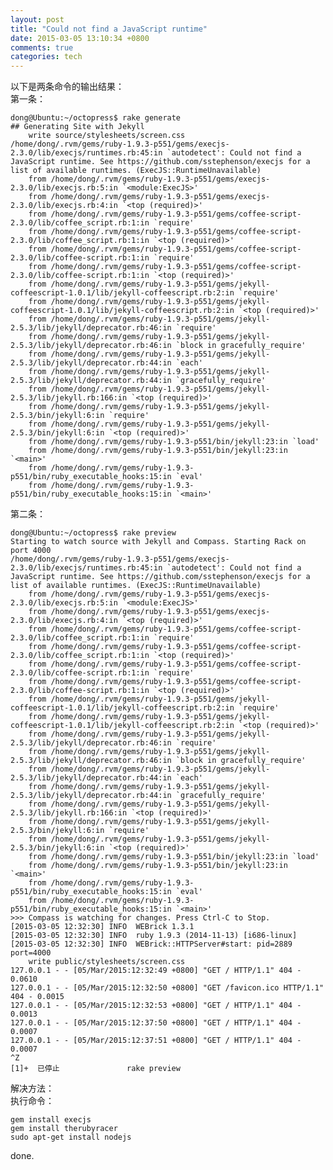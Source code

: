 ```yaml
---
layout: post
title: "Could not find a JavaScript runtime"
date: 2015-03-05 13:10:34 +0800
comments: true
categories: tech
---
```

以下是两条命令的输出结果：  
第一条：  

	dong@Ubuntu:~/octopress$ rake generate
	## Generating Site with Jekyll
    	write source/stylesheets/screen.css
	/home/dong/.rvm/gems/ruby-1.9.3-p551/gems/execjs-2.3.0/lib/execjs/runtimes.rb:45:in `autodetect': Could not find a JavaScript runtime. See https://github.com/sstephenson/execjs for a list of available runtimes. (ExecJS::RuntimeUnavailable)
		from /home/dong/.rvm/gems/ruby-1.9.3-p551/gems/execjs-2.3.0/lib/execjs.rb:5:in `<module:ExecJS>'
		from /home/dong/.rvm/gems/ruby-1.9.3-p551/gems/execjs-2.3.0/lib/execjs.rb:4:in `<top (required)>'
		from /home/dong/.rvm/gems/ruby-1.9.3-p551/gems/coffee-script-2.3.0/lib/coffee_script.rb:1:in `require'
		from /home/dong/.rvm/gems/ruby-1.9.3-p551/gems/coffee-script-2.3.0/lib/coffee_script.rb:1:in `<top (required)>'
		from /home/dong/.rvm/gems/ruby-1.9.3-p551/gems/coffee-script-2.3.0/lib/coffee-script.rb:1:in `require'
		from /home/dong/.rvm/gems/ruby-1.9.3-p551/gems/coffee-script-2.3.0/lib/coffee-script.rb:1:in `<top (required)>'
		from /home/dong/.rvm/gems/ruby-1.9.3-p551/gems/jekyll-coffeescript-1.0.1/lib/jekyll-coffeescript.rb:2:in `require'
		from /home/dong/.rvm/gems/ruby-1.9.3-p551/gems/jekyll-coffeescript-1.0.1/lib/jekyll-coffeescript.rb:2:in `<top (required)>'
		from /home/dong/.rvm/gems/ruby-1.9.3-p551/gems/jekyll-2.5.3/lib/jekyll/deprecator.rb:46:in `require'
		from /home/dong/.rvm/gems/ruby-1.9.3-p551/gems/jekyll-2.5.3/lib/jekyll/deprecator.rb:46:in `block in gracefully_require'
		from /home/dong/.rvm/gems/ruby-1.9.3-p551/gems/jekyll-2.5.3/lib/jekyll/deprecator.rb:44:in `each'
		from /home/dong/.rvm/gems/ruby-1.9.3-p551/gems/jekyll-2.5.3/lib/jekyll/deprecator.rb:44:in `gracefully_require'
		from /home/dong/.rvm/gems/ruby-1.9.3-p551/gems/jekyll-2.5.3/lib/jekyll.rb:166:in `<top (required)>'
		from /home/dong/.rvm/gems/ruby-1.9.3-p551/gems/jekyll-2.5.3/bin/jekyll:6:in `require'
		from /home/dong/.rvm/gems/ruby-1.9.3-p551/gems/jekyll-2.5.3/bin/jekyll:6:in `<top (required)>'
		from /home/dong/.rvm/gems/ruby-1.9.3-p551/bin/jekyll:23:in `load'
		from /home/dong/.rvm/gems/ruby-1.9.3-p551/bin/jekyll:23:in `<main>'
		from /home/dong/.rvm/gems/ruby-1.9.3-p551/bin/ruby_executable_hooks:15:in `eval'
		from /home/dong/.rvm/gems/ruby-1.9.3-p551/bin/ruby_executable_hooks:15:in `<main>'

第二条：  

	dong@Ubuntu:~/octopress$ rake preview
	Starting to watch source with Jekyll and Compass. Starting Rack on port 4000
	/home/dong/.rvm/gems/ruby-1.9.3-p551/gems/execjs-2.3.0/lib/execjs/runtimes.rb:45:in `autodetect': Could not find a JavaScript runtime. See https://github.com/sstephenson/execjs for a list of available runtimes. (ExecJS::RuntimeUnavailable)
		from /home/dong/.rvm/gems/ruby-1.9.3-p551/gems/execjs-2.3.0/lib/execjs.rb:5:in `<module:ExecJS>'
		from /home/dong/.rvm/gems/ruby-1.9.3-p551/gems/execjs-2.3.0/lib/execjs.rb:4:in `<top (required)>'
		from /home/dong/.rvm/gems/ruby-1.9.3-p551/gems/coffee-script-2.3.0/lib/coffee_script.rb:1:in `require'
		from /home/dong/.rvm/gems/ruby-1.9.3-p551/gems/coffee-script-2.3.0/lib/coffee_script.rb:1:in `<top (required)>'
		from /home/dong/.rvm/gems/ruby-1.9.3-p551/gems/coffee-script-2.3.0/lib/coffee-script.rb:1:in `require'
		from /home/dong/.rvm/gems/ruby-1.9.3-p551/gems/coffee-script-2.3.0/lib/coffee-script.rb:1:in `<top (required)>'
		from /home/dong/.rvm/gems/ruby-1.9.3-p551/gems/jekyll-coffeescript-1.0.1/lib/jekyll-coffeescript.rb:2:in `require'
		from /home/dong/.rvm/gems/ruby-1.9.3-p551/gems/jekyll-coffeescript-1.0.1/lib/jekyll-coffeescript.rb:2:in `<top (required)>'
		from /home/dong/.rvm/gems/ruby-1.9.3-p551/gems/jekyll-2.5.3/lib/jekyll/deprecator.rb:46:in `require'
		from /home/dong/.rvm/gems/ruby-1.9.3-p551/gems/jekyll-2.5.3/lib/jekyll/deprecator.rb:46:in `block in gracefully_require'
		from /home/dong/.rvm/gems/ruby-1.9.3-p551/gems/jekyll-2.5.3/lib/jekyll/deprecator.rb:44:in `each'
		from /home/dong/.rvm/gems/ruby-1.9.3-p551/gems/jekyll-2.5.3/lib/jekyll/deprecator.rb:44:in `gracefully_require'
		from /home/dong/.rvm/gems/ruby-1.9.3-p551/gems/jekyll-2.5.3/lib/jekyll.rb:166:in `<top (required)>'
		from /home/dong/.rvm/gems/ruby-1.9.3-p551/gems/jekyll-2.5.3/bin/jekyll:6:in `require'
		from /home/dong/.rvm/gems/ruby-1.9.3-p551/gems/jekyll-2.5.3/bin/jekyll:6:in `<top (required)>'
		from /home/dong/.rvm/gems/ruby-1.9.3-p551/bin/jekyll:23:in `load'
		from /home/dong/.rvm/gems/ruby-1.9.3-p551/bin/jekyll:23:in `<main>'
		from /home/dong/.rvm/gems/ruby-1.9.3-p551/bin/ruby_executable_hooks:15:in `eval'
		from /home/dong/.rvm/gems/ruby-1.9.3-p551/bin/ruby_executable_hooks:15:in `<main>'
	>>> Compass is watching for changes. Press Ctrl-C to Stop.
	[2015-03-05 12:32:30] INFO  WEBrick 1.3.1
	[2015-03-05 12:32:30] INFO  ruby 1.9.3 (2014-11-13) [i686-linux]
	[2015-03-05 12:32:30] INFO  WEBrick::HTTPServer#start: pid=2889 port=4000
 		write public/stylesheets/screen.css
	127.0.0.1 - - [05/Mar/2015:12:32:49 +0800] "GET / HTTP/1.1" 404 - 0.0610
	127.0.0.1 - - [05/Mar/2015:12:32:50 +0800] "GET /favicon.ico HTTP/1.1" 404 - 0.0015
	127.0.0.1 - - [05/Mar/2015:12:32:53 +0800] "GET / HTTP/1.1" 404 - 0.0013
	127.0.0.1 - - [05/Mar/2015:12:37:50 +0800] "GET / HTTP/1.1" 404 - 0.0007
	127.0.0.1 - - [05/Mar/2015:12:37:51 +0800] "GET / HTTP/1.1" 404 - 0.0007
	^Z
	[1]+  已停止               rake preview

解决方法：  
执行命令：  

	gem install execjs
	gem install therubyracer
	sudo apt-get install nodejs
done.
